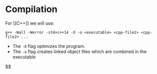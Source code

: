 # Compilation
For [[C++]]  we will use:
```
g++ -Wall -Werror -std+c++14 -O -o <executable> <cpp-file1> <cpp-file2> ...
```
* The `-O` flag optimizes the program.
* The `-o` flag creates linked object files which are combined in the executable

$$